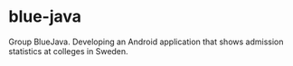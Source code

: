 blue-java
=========

Group BlueJava. Developing an Android application that shows admission statistics at colleges in Sweden.
